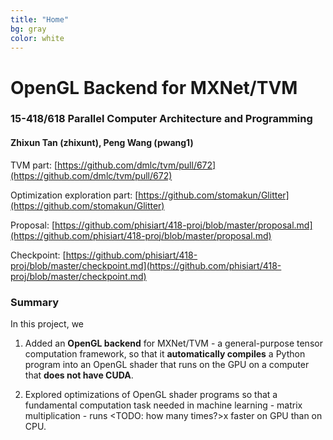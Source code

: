 ```yaml
---
title: "Home"
bg: gray
color: white
---
```


# OpenGL Backend for MXNet/TVM

### 15-418/618 Parallel Computer Architecture and Programming

#### Zhixun Tan (zhixunt), Peng Wang (pwang1)

TVM part: [https://github.com/dmlc/tvm/pull/672](https://github.com/dmlc/tvm/pull/672)

Optimization exploration part: [https://github.com/stomakun/Glitter](https://github.com/stomakun/Glitter)

Proposal: [https://github.com/phisiart/418-proj/blob/master/proposal.md](https://github.com/phisiart/418-proj/blob/master/proposal.md)

Checkpoint: [https://github.com/phisiart/418-proj/blob/master/checkpoint.md](https://github.com/phisiart/418-proj/blob/master/checkpoint.md)

### Summary

In this project, we

1) Added an **OpenGL backend** for MXNet/TVM - a general-purpose tensor computation framework, so that it **automatically compiles** a Python program into an OpenGL shader that runs on the GPU on a computer that **does not have CUDA**.

2) Explored optimizations of OpenGL shader programs so that a fundamental computation task needed in machine learning - matrix multiplication - runs <TODO: how many times?>x faster on GPU than on CPU.

